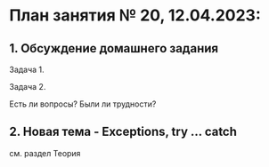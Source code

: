 # План занятия № 20, 12.04.2023:

## 1. Обсуждение домашнего задания
Задача 1.


Задача 2.


Есть ли вопросы? Были ли трудности?


## 2. Новая тема - Exceptions, try ... catch

см. раздел Теория






